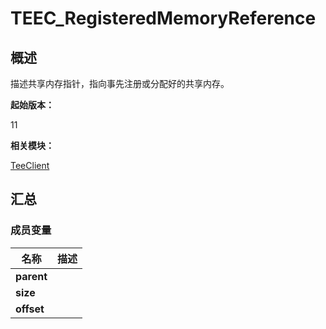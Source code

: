 # TEEC_RegisteredMemoryReference


## 概述

描述共享内存指针，指向事先注册或分配好的共享内存。

**起始版本：**

11

**相关模块：**

[TeeClient](_tee_client.md)


## 汇总


### 成员变量

| 名称 | 描述 | 
| -------- | -------- |
| **parent** |  | 
| **size** |  | 
| **offset** |  | 
